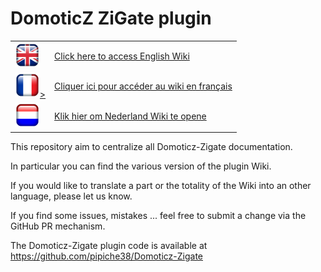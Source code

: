 # DomoticZ ZiGate plugin


<table width="200" border="0" cellpadding="2">
<tr>
<td valign="middle" ><a href==en-eng/Home.md"><img src="Images/flag_uk.png" width="40" height="40"></a></td>
<td valign="middle"><a href=en-eng/Home.md">Click here to access English Wiki</a></td>
</tr>
<tr>
<td valign="middle"><a href=fr-fr/Home.md"><img src="Images/flag_france.png" width="40" height="40"</a>></td>
<td valign="middle"><a href=fr-fr/Home.md">Cliquer ici pour accéder au wiki en français</a></td>
</tr>
<tr>
<td valign="middle"><img src="Images/flag_netherlands.png" width="40" height="40"></td>
<td valign="middle"><a href="nl-dut/Start.md">Klik hier om Nederland Wiki te opene</a></td>
</tr>
</table>


This repository aim to centralize all Domoticz-Zigate documentation.

In particular you can find the various version of the plugin Wiki.

If you would like to translate a part or the totality of the Wiki into an other language, please let us know.

If you find some issues, mistakes ... feel free to submit a change via the GitHub PR mechanism.

The Domoticz-Zigate plugin code is available at https://github.com/pipiche38/Domoticz-Zigate
